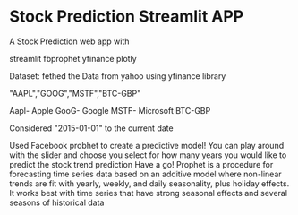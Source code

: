# Stock Prediction Streamlit APP

 A Stock Prediction web app with

streamlit
fbprophet
yfinance
plotly

Dataset: fethed the Data from yahoo using yfinance library

"AAPL","GOOG","MSTF","BTC-GBP"

Aapl- Apple
GooG- Google
MSTF- Microsoft
BTC-GBP

Considered "2015-01-01" to the current date

Used Facebook probhet to create a predictive model! 
You can play around with the slider and choose you select for how many years you would like to predict the stock trend prediction
Have a go!
Prophet is a procedure for forecasting time series data based on an additive model where non-linear trends are fit with yearly, weekly, and daily seasonality, plus holiday effects. It works best with time series that have strong seasonal effects and several seasons of historical data
